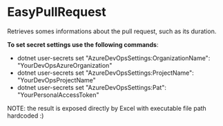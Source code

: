 # EasyPullRequest
Retrieves somes informations about the pull request, such as its duration.

**To set secret settings use the following commands**:
* dotnet user-secrets set "AzureDevOpsSettings:OrganizationName": "YourDevOpsAzureOrganization"
* dotnet user-secrets set "AzureDevOpsSettings:ProjectName": "YourDevOpsProjectName"
* dotnet user-secrets set "AzureDevOpsSettings:Pat": "YourPersonalAccessToken"

NOTE: the result is exposed directly by Excel with executable file path hardcoded :)

